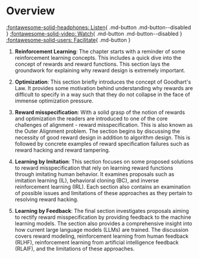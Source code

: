 # Overview

[:fontawesome-solid-headphones: Listen](){ .md-button .md-button--disabled } 
[:fontawesome-solid-video: Watch](){ .md-button .md-button--disabled } 
[:fontawesome-solid-users: Facilitate](https://docs.google.com/document/d/1JfmzGii5QG6hW8AM5WxzDBVyGc14aLV_Lc_1PkK2ZLc/edit?usp=sharing){ .md-button }

1. **Reinforcement Learning**: The chapter starts with a reminder of some reinforcement learning concepts. This includes a quick dive into the concept of rewards and reward functions. This section lays the groundwork for explaining why reward design is extremely important.

2. **Optimization**: This section briefly introduces the concept of Goodhart's Law. It provides some motivation behind understanding why rewards are difficult to specify in a way such that they do not collapse in the face of immense optimization pressure.

3. **Reward misspecification**: With a solid grasp of the notion of rewards and optimization the readers are introduced to one of the core challenges of alignment - reward misspecification. This is also known as the Outer Alignment problem. The section begins by discussing the necessity of good reward design in addition to algorithm design. This is followed by concrete examples of reward specification failures such as reward hacking and reward tampering.

4. **Learning by Imitation**: This section focuses on some proposed solutions to reward misspecification that rely on learning reward functions through imitating human behavior. It examines proposals such as imitation learning (IL), behavioral cloning (BC), and inverse reinforcement learning (IRL). Each section also contains an examination of possible issues and limitations of these approaches as they pertain to resolving reward hacking.

5. **Learning by Feedback**: The final section investigates proposals aiming to rectify reward misspecification by providing feedback to the machine learning models. The section also provides a comprehensive insight into how current large language models (LLMs) are trained. The discussion covers reward modeling, reinforcement learning from human feedback (RLHF), reinforcement learning from artificial intelligence feedback (RLAIF), and the limitations of these approaches.
